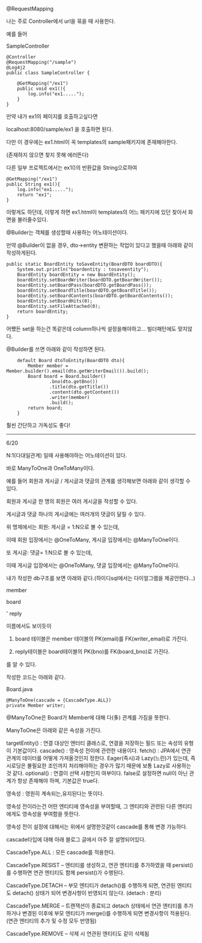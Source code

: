 @RequestMapping

나는 주로 Controller에서 url을 묶을 때 사용한다.

예를 들어 

SampleController

```
@Controller
@RequestMapping("/sample")
@Log4j2
public class SampleController {

    @GetMapping("/ex1")
    public void ex1(){
        log.info("ex1.....");
    }
}
```

만약 내가 ex1의 페이지를 호출하고싶다면

localhost:8080/sample/ex1 을 호출하면 된다.

다만 이 경우에는 ex1.html이 꼭 templates의 sample패키지에 존재해야한다.

(존재하지 않으면 찾지 못해 에러뜬다)

다른 일부 프로젝트에서는 ex1()의 반환값을 String으로하여 

```
@GetMapping("/ex1")
public String ex1(){
    log.info("ex1.....");
    return "ex1";
}
```

이렇게도 하던데, 이렇게 하면 ex1.html이 templates의 어느 패키지에 있던 찾아서 화면을 불러줄수있다.

@Builder는 객체를 생성할때 사용하는 어노테이션이다.

만약 @Builder이 없을 경우, dto->entity 변환하는 작업이 있다고 했을때 아래와 같이 작성하게된다.

```
public static BoardEntity toSaveEntity(BoardDTO boardDTO){
    System.out.println("boardentity : tosaveentity");
    BoardEntity boardEntity = new BoardEntity();
    boardEntity.setBoardWriter(boardDTO.getBoardWriter());
    boardEntity.setBoardPass(boardDTO.getBoardPass());
    boardEntity.setBoardTitle(boardDTO.getBoardTitle());
    boardEntity.setBoardContents(boardDTO.getBoardContents());
    boardEntity.setBoardHits(0);
    boardEntity.setFileAttached(0);
    return boardEntity;
}
```

어쨌든 set을 하는건 똑같은데 column하나씩 설정을해야하고... 빌더패턴에도 맞지않다.

@Builder를 쓰면 아래와 같이 작성하면 된다.

```
    default Board dtoToEntity(BoardDTO dto){
        Member member = Member.builder().email(dto.getWriterEmail()).build();
        Board board = Board.builder()
                .bno(dto.getBno())
                .title(dto.getTitle())
                .content(dto.getContent())
                .writer(member)
                .build();
        return board;
    }
```

훨씬 간단하고 가독성도 좋다!


-----------------------------------------------------------------------

6/20

N:1(다대일관계) 일때 사용해야하는 어노테이션이 있다. 

바로 ManyToOne과 OneToMany이다.

 

예를 들어 회원과 게시글 / 게시글과 댓글의 관계를 생각해보면 아래와 같이 생각할 수 있다.

 

회원과 게시글
한 명의 회원은 여러 게시글을 작성할 수 있다.

 

게시글과 댓글
하나의 게시글에는 여러개의 댓글이 달릴 수 있다.

 

 

위 명제에서는 회원: 게시글 = 1:N으로 볼 수 있는데, 

이때 회원 입장에서는 @OneToMany, 게시글 입장에서는 @ManyToOne이다.

 

또 게시글: 댓글= 1:N으로 볼 수 있는데, 

이때 게시글 입장에서는 @OneToMany, 댓글 입장에서는 @ManyToOne이다.

 

내가 작성한 db구조를 보면 아래와 같다.(하이디sql에서는 다이얼그램을 제공안한다...)

 

member


board


'
reply


이름에서도 보이듯이

1. board 테이블은 member 테이블의 PK(email)를 FK(writer_email)로 가진다.

2. reply테이블은 board테이블의 PK(bno)를 FK(board_bno)로 가진다.

를 알 수 있다.

 

작성한 코드는 아래와 같다.

 

Board.java

    @ManyToOne(cascade = {CascadeType.ALL})
    private Member writer;
 

@ManyToOne은 Board가 Member에 대해 다(多) 관계를 가짐을 뜻한다. 

ManyToOne은 아래와 같은 속성을 가진다.

 


 

targetEntity() : 연결 대상인 엔터티 클래스로, 연결을 저장하는 필드 또는 속성의 유형이 기본값이다.
cascade() : 영속성 전이에 관련한 내용이다. 
fetch() : JPA에서 연관관계의 데이터를 어떻게 가져올것인지 정한다. Eager(즉시)과 Lazy(느린)가 있는데, 
즉시로딩은 불필요한 조인까지 처리해야하는 경우가 많기 때문에 보통 Lazy로 사용하는것 같다.
optional() : 연결이 선택 사항인지 여부이다. false로 설정하면 null이 아닌 관계가 항상 존재해야 하며, 기본값은 true다.
 

영속성 : 영원히 계속되는,유지된다는 뜻이다. 

영속성 전이라는건 어떤 엔티티에 영속성을 부여할때, 그 엔티티와 관련된 다른 엔티티에게도 영속성을 부여함을 뜻한다.

영속성 전이 설정에 대해서는 위에서 설명한것같이 cascade를 통해 변경 가능하다.

 

 


 

 

cascade타입에 대해 아래 블로그 글에서 아주 잘 설명되어있다.

 

CascadeType.ALL  : 모든 cascade를 적용한다.

CascadeType.RESIST – 엔티티를 생성하고, 연관 엔티티를 추가하였을 때 persist() 를 수행하면 연관 엔티티도 함께 persist()가 수행된다. 

CascadeType.DETACH – 부모 엔티티가 detach()를 수행하게 되면, 연관된 엔티티도 detach() 상태가 되어 변경사항이 반영되지 않는다. (detach : 분리)

CascadeType.MERGE – 트랜잭션이 종료되고 detach 상태에서 연관 엔티티를 추가하거나 변경된 이후에 부모 엔티티가 merge()를 수행하게 되면 변경사항이 적용된다.(연관 엔티티의 추가 및 수정 모두 반영됨)

CascadeType.REMOVE – 삭제 시 연관된 엔티티도 같이 삭제됨